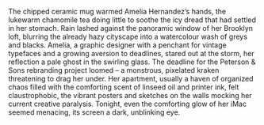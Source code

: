 The chipped ceramic mug warmed Amelia Hernandez’s hands, the lukewarm chamomile tea doing little to soothe the icy dread that had settled in her stomach.  Rain lashed against the panoramic window of her Brooklyn loft, blurring the already hazy cityscape into a watercolour wash of greys and blacks.  Amelia, a graphic designer with a penchant for vintage typefaces and a growing aversion to deadlines, stared out at the storm, her reflection a pale ghost in the swirling glass.  The deadline for the Peterson & Sons rebranding project loomed – a monstrous, pixelated kraken threatening to drag her under.  Her apartment, usually a haven of organized chaos filled with the comforting scent of linseed oil and printer ink, felt claustrophobic, the vibrant posters and sketches on the walls mocking her current creative paralysis.  Tonight, even the comforting glow of her iMac seemed menacing, its screen a dark, unblinking eye.
